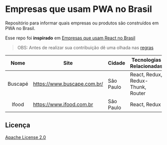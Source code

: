 # Empresas que usam PWA no Brasil
Repositório para informar quais empresas ou produtos são construídos em PWA no Brasil.

Esse repo foi **inspirado** em [Empresas que usam React no Brasil](https://github.com/react-brasil/empresas-que-usam-react-no-brasil)

> OBS: Antes de realizar sua contribuição dê uma olhada nas [regras](https://github.com/produtoreativo/empresas-que-usam-pwa-no-brasil/blob/master/CONTRIBUTING.md)

Nome | Site | Cidade | Tecnologias Relacionadas | Score  
:------------: | ------------- | ------------------------ | ------------ | ---------------
Buscapé | https://www.buscape.com.br/ | São Paulo | React, Redux, Redux-Thunk, Router | 0.48
Ifood | https://www.ifood.com.br | São Paulo | React, Redux | 0.74  

## Licença

[Apache License 2.0](https://github.com/produtoreativo/empresas-que-usam-pwa-no-brasil/blob/master/LICENSE)